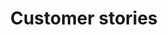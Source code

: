 ---
layout: resources-subcategory
title: Customer stories
permalink: /customer-stories/
sitemap: true
pagination:
  enabled: true

---